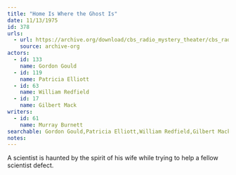```yaml
---
title: "Home Is Where the Ghost Is"
date: 11/13/1975
id: 378
urls: 
  - url: https://archive.org/download/cbs_radio_mystery_theater/cbs_radio_mystery_theater-0351-0400.zip/cbs_radio_mystery_theater-0351-0400%2Fcbsrmt_0378_home_is_where_the_ghost_is.mp3
    source: archive-org
actors:  
  - id: 133
    name: Gordon Gould  
  - id: 119
    name: Patricia Elliott  
  - id: 63
    name: William Redfield  
  - id: 17
    name: Gilbert Mack
writers:  
  - id: 61
    name: Murray Burnett
searchable: Gordon Gould,Patricia Elliott,William Redfield,Gilbert Mack Murray Burnett
notes:  
---
```

A scientist is haunted by the spirit of his wife while trying to help a fellow scientist defect.